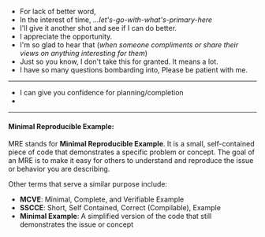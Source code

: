 
- For lack of better word, *<your-word />*
- In the interest of time, *...let's-go-with-what's-primary-here*
- I'll give it another shot and see if I can do better.
- I appreciate the opportunity.
- I'm so glad to hear that (*when someone compliments or share their views on anything interesting for them*)
- Just so you know, I don't take this for granted. It means a lot.
- I have so many questions bombarding into, Please be patient with me.


---

- I can give you confidence for planning/completion
- 


---
#### Minimal Reproducible Example:
MRE stands for **Minimal Reproducible Example**. It is a small, self-contained piece of code that demonstrates a specific problem or concept. The goal of an MRE is to make it easy for others to understand and reproduce the issue or behavior you are describing.

Other terms that serve a similar purpose include:
- **MCVE**: Minimal, Complete, and Verifiable Example
- **SSCCE**: Short, Self Contained, Correct (Compilable), Example
- **Minimal Example**: A simplified version of the code that still demonstrates the issue or concept
